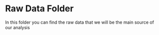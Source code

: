 # Raw Data Folder

In this folder you can find the raw data that we will be the main source of our analysis
